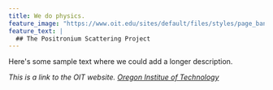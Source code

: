 ```yaml
---
title: We do physics.
feature_image: "https://www.oit.edu/sites/default/files/styles/page_banner/public/2020-06/default-page-banner.png?h=10315cc0&itok=9yyqT75s"
feature_text: |
  ## The Positronium Scattering Project
---
```


Here's some sample text where we could add a longer description.

_This is a link to the OIT website. [Oregon Institue of Technology](https://www.oit.edu/)_
